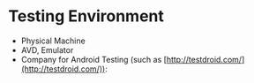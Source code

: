 # Testing Environment

- Physical Machine
- AVD, Emulator
- Company for Android Testing (such as [http://testdroid.com/](http://testdroid.com/)):
